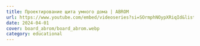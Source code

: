 ```yaml
---
title: Проектирование щита умного дома | ABROM
url: https://www.youtube.com/embed/videoseries?si=SOrmphNOypXRiqId&list=PL65qywpig4-VCvYNRXLOSqYGMo0iSZpMT
date: 2024-04-01
cover: board_abrom/board_abrom.webp
category: educational
---
```


